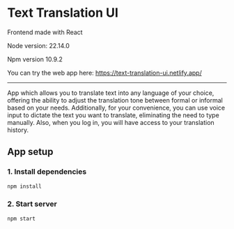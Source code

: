 # Text Translation UI

Frontend made with React

Node version: 22.14.0

Npm version 10.9.2

You can try the web app here: https://text-translation-ui.netlify.app/

---

App which allows you to translate text into any language of your choice, offering the ability to adjust the translation tone between formal or informal based on your needs. Additionally, for your convenience, you can use voice input to dictate the text you want to translate, eliminating the need to type manually. Also, when you log in, you will have access to your translation history.

## App setup

### 1. Install dependencies

```sh
npm install
```

### 2. Start server

```sh
npm start
```